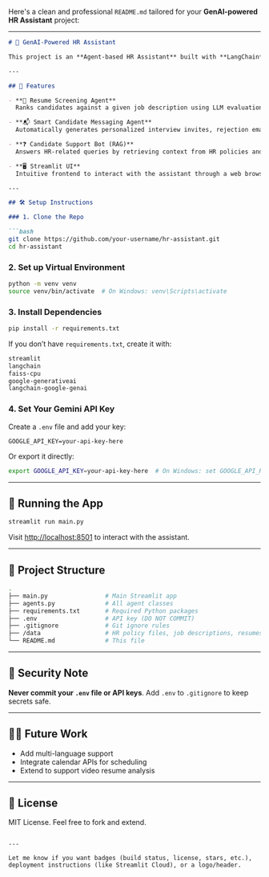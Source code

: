 Here's a clean and professional `README.md` tailored for your **GenAI-powered HR Assistant** project:

---

````markdown
# 🤖 GenAI-Powered HR Assistant

This project is an **Agent-based HR Assistant** built with **LangChain**, **Gemini (Google Generative AI)**, and **Streamlit**. It simulates the role of a recruiter — from screening resumes to answering candidate questions — all in a unified interface.

---

## 🔧 Features

- **📄 Resume Screening Agent**  
  Ranks candidates against a given job description using LLM evaluation.

- **📬 Smart Candidate Messaging Agent**  
  Automatically generates personalized interview invites, rejection emails, or feedback.

- **❓ Candidate Support Bot (RAG)**  
  Answers HR-related queries by retrieving context from HR policies and job descriptions.

- **🖥️ Streamlit UI**  
  Intuitive frontend to interact with the assistant through a web browser.

---

## 🛠️ Setup Instructions

### 1. Clone the Repo

```bash
git clone https://github.com/your-username/hr-assistant.git
cd hr-assistant
````

### 2. Set up Virtual Environment

```bash
python -m venv venv
source venv/bin/activate  # On Windows: venv\Scripts\activate
```

### 3. Install Dependencies

```bash
pip install -r requirements.txt
```

If you don’t have `requirements.txt`, create it with:

```txt
streamlit
langchain
faiss-cpu
google-generativeai
langchain-google-genai
```

### 4. Set Your Gemini API Key

Create a `.env` file and add your key:

```
GOOGLE_API_KEY=your-api-key-here
```

Or export it directly:

```bash
export GOOGLE_API_KEY=your-api-key-here  # On Windows: set GOOGLE_API_KEY=your-api-key-here
```

---

## 🚀 Running the App

```bash
streamlit run main.py
```

Visit [http://localhost:8501](http://localhost:8501) to interact with the assistant.

---

## 📁 Project Structure

```bash
.
├── main.py                # Main Streamlit app
├── agents.py              # All agent classes
├── requirements.txt       # Required Python packages
├── .env                   # API key (DO NOT COMMIT)
├── .gitignore             # Git ignore rules
├── /data                  # HR policy files, job descriptions, resumes (in .txt format)
└── README.md              # This file
```

---

## 🔐 Security Note

**Never commit your `.env` file or API keys**. Add `.env` to `.gitignore` to keep secrets safe.

---

## 🙋‍♂️ Future Work

* Add multi-language support
* Integrate calendar APIs for scheduling
* Extend to support video resume analysis

---

## 📜 License

MIT License. Feel free to fork and extend.

```

---

Let me know if you want badges (build status, license, stars, etc.), deployment instructions (like Streamlit Cloud), or a logo/header.
```
